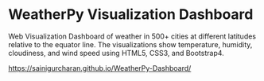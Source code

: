 # WeatherPy Visualization Dashboard

Web Visualization Dashboard of weather in 500+ cities at different latitudes relative to the equator line. The visualizations show temperature, humidity, cloudiness, and wind speed using HTML5, CSS3, and Bootstrap4. 

https://sainigurcharan.github.io/WeatherPy-Dashboard/
